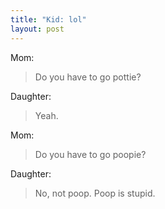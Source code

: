 ```yaml
--- 
title: "Kid: lol"
layout: post
---
```

Mom:

> Do you have to go pottie?

Daughter:

> Yeah.

Mom:

> Do you have to go poopie?

Daughter:

> No, not poop. Poop is stupid.
